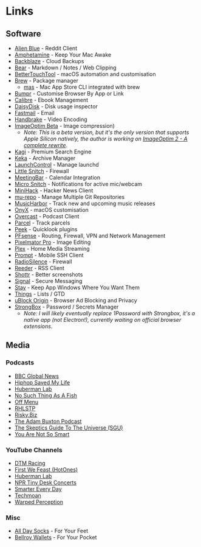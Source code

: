 # Links


## Software

- [Alien Blue](http://www.reddit.com/r/alienblue) - Reddit Client
- [Amphetamine](https://apps.apple.com/us/app/amphetamine/id937984704?mt=12) - Keep Your Mac Awake
- [Backblaze](https://www.backblaze.com) - Cloud Backups
- [Bear](https://bear.app) - Markdown / Notes / Web Clipping
- [BetterTouchTool](https://folivora.ai/) - macOS automation and customisation
- [Brew](https://brew.sh/) - Package manager
  - [mas](https://github.com/mas-cli/mas) - Mac App Store CLI integrated with brew
- [Bumpr](https://www.getbumpr.com) - Customise Browser By App or Link
- [Calibre](http://calibre-ebook.com) - Ebook Management
- [DaisyDisk](https://daisydiskapp.com/) - Disk usage inspector
- [Fastmail](https://www.fastmail.com) - Email
- [Handbrake](https://handbrake.fr) - Video Encoding
- [ImageOptim Beta](https://imageoptim.com/ImageOptim1.8.9a1.tar.bz2) - Image compression)
  - *Note: This is a beta version, but it's the only version that supports Apple Silicon natively, the author is working on [ImageOptim 2 - A complete rewrite](https://github.com/ImageOptim/ImageOptim/issues/354)*.
- [Kagi](https://kagi.com) - Premium Search Engine
- [Keka](https://www.keka.io/) - Archive Manager
- [LaunchControl](https://www.soma-zone.com/LaunchControl/) - Manage launchd
- [Little Snitch](https://www.obdev.at/products/littlesnitch/index.html) - Firewall
- [MeetingBar](https://apps.apple.com/au/app/meetingbar/id1532419400?mt=12) - Calendar Integration
- [Micro Snitch](https://obdev.at/products/microsnitch/index.html) - Notifications for active mic/webcam
- [MiniHack](https://itunes.apple.com/au/app/minihack-for-hacker-news/id631108846?mt=8) - Hacker News Client
- [mu-repo](https://fabioz.github.io/mu-repo/) - Manage Multiple Git Repositories
- [MusicHarbor](https://apps.apple.com/au/app/musicharbor-track-new-music/id1440405750) - Track new and upcoming music releases
- [OnyX](https://titanium-software.fr/en/onyx.html) - macOS customisation
- [Overcast](https://overcast.fm) - Podcast Client
- [Parcel](https://apps.apple.com/au/app/parcel/id375589283) - Track parcels
- [Peek](https://apps.apple.com/au/app/peek-a-quick-look-extension/id1554235898?mt=12) - Quicklook plugins
- [PFsense](https://www.pfsense.org) - Routing, Firewall, VPN and Network Management
- [Pixelmator Pro](https://www.pixelmator.com/pro/) - Image Editing
- [Plex](https://plex.tv) - Home Media Streaming
- [Prompt](https://panic.com/prompt/) - Mobile SSH Client
- [RadioSilence](https://radiosilenceapp.com) - Firewall
- [Reeder](http://reederapp.com) - RSS Client
- [Shottr](https://shottr.cc/) - Better screenshots
- [Signal](https://signal.org) - Secure Messaging
- [Stay](https://cordlessdog.com/stay/) - Keep App Windows Where You Want Them
- [Things](https://culturedcode.com/things/) - Lists / GTD
- [uBlock Origin](https://addons.mozilla.org/en-US/firefox/addon/ublock-origin/) - Browser Ad Blocking and Privacy
- [StrongBox](https://strongboxsafe.com/) - Password / Secrets Manager
  - *Note: I will likely eventually replace 1Password with Strongbox, it's a native app (not Electron!), currently waiting on official browser extensions*.

## Media

### Podcasts

- [BBC Global News](https://www.bbc.co.uk/programmes/p02nq0gn/episodes/downloads)
- [Hiphop Saved My Life](https://podcasts.apple.com/au/podcast/hip-hop-saved-my-life-with-romesh-ranganathan/id982388481)
- [Huberman Lab](https://hubermanlab.com/category/podcast-episodes/)
- [No Such Thing As A Fish](https://www.nosuchthingasafish.com/)
- [Off Menu](https://www.offmenupodcast.co.uk)
- [RHLSTP](https://www.rhlstp.co.uk/)
- [Risky.Biz](https://risky.biz)
- [The Adam Buxton Podcast](https://www.adam-buxton.co.uk/podcasts)
- [The Skeptics Guide To The Universe (SGU)](https://www.theskepticsguide.org/)
- [You Are Not So Smart](https://youarenotsosmart.com/)

### YouTube Channels

- [DTM Racing](https://www.youtube.com/channel/UCwKq447rYMVI5dAQWMmFnfg)
- [First We Feast (HotOnes)](https://www.youtube.com/channel/UCPD_bxCRGpmmeQcbe2kpPaA)
- [Huberman Lab](https://www.youtube.com/c/AndrewHubermanLab/videos?view=0&sort=p&flow=grid)
- [NPR Tiny Desk Concerts](https://www.youtube.com/playlist?list=PL1B627337ED6F55F0)
- [Smarter Every Day](https://www.youtube.com/c/smartereveryday)
- [Techmoan](https://www.youtube.com/playlist?list=PLN2yCnHTG_6qxmv_pdBxWxCPsbA1Cl2RI)
- [Warped Perception](https://www.youtube.com/channel/UCFH4dWqQQOYkyJZUGT4q5pg)

### Misc

- [All Day Socks](http://alldaysocks.com) - For Your Feet
- [Bellroy Wallets](http://bellroy.com) - For Your Pocket

